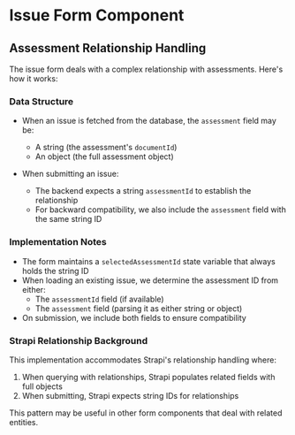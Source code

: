 # Issue Form Component

## Assessment Relationship Handling

The issue form deals with a complex relationship with assessments. Here's how it works:

### Data Structure

- When an issue is fetched from the database, the `assessment` field may be:
  - A string (the assessment's `documentId`)
  - An object (the full assessment object)

- When submitting an issue:
  - The backend expects a string `assessmentId` to establish the relationship
  - For backward compatibility, we also include the `assessment` field with the same string ID

### Implementation Notes

- The form maintains a `selectedAssessmentId` state variable that always holds the string ID
- When loading an existing issue, we determine the assessment ID from either:
  - The `assessmentId` field (if available)
  - The `assessment` field (parsing it as either string or object)
- On submission, we include both fields to ensure compatibility

### Strapi Relationship Background

This implementation accommodates Strapi's relationship handling where:

1. When querying with relationships, Strapi populates related fields with full objects
2. When submitting, Strapi expects string IDs for relationships

This pattern may be useful in other form components that deal with related entities.
